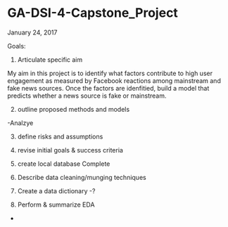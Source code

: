 # GA-DSI-4-Capstone_Project

January 24, 2017

Goals:

1. Articulate specific aim

  My aim in this project is to identify what factors contribute to high user engagement as measured by
  Facebook reactions among mainstream and fake news sources. Once the factors are idenfitied, build a model
  that predicts whether a news source is fake or mainstream. 

2. outline proposed methods and models

  -Analzye 

3. define risks and assumptions

4. revise initial goals & success criteria

5. create local database
  Complete

6. Describe data cleaning/munging techniques
  

7. Create a data dictionary
  -?

8. Perform & summarize EDA
  -






